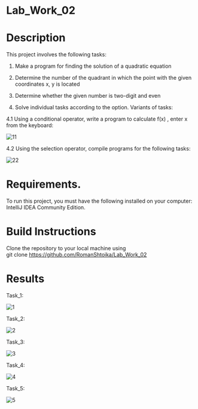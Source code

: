 # Lab_Work_02
# Description
This project involves the following tasks:
1. Make a program for finding the solution of a quadratic equation

2.	Determine the number of the quadrant in which the point with the given coordinates x, y is located

3. Determine whether the given number is two-digit and even

4. Solve individual tasks according to the option. Variants of tasks:

4.1 Using a conditional operator, write a program to calculate f(x) , enter x from the keyboard:

![11](https://github.com/RomanShtoika/Lab_Work_02/assets/135036174/127b6025-c878-40cb-b20c-d47a1290f296)

4.2 Using the selection operator, compile programs for the following tasks:

![22](https://github.com/RomanShtoika/Lab_Work_02/assets/135036174/54506d79-1080-45f9-aac2-d746ce8510ea)

# Requirements.
To run this project, you must have the following installed on your computer: IntelliJ IDEA Community Edition.

# Build Instructions
Clone the repository to your local machine using <br>
git clone https://github.com/RomanShtoika/Lab_Work_02

# Results

Task_1: <br>

![1](https://github.com/RomanShtoika/Lab_Work_02/assets/135036174/9f493a9f-df8f-49dc-9618-678b1e8666af)

Task_2: <br>

![2](https://github.com/RomanShtoika/Lab_Work_02/assets/135036174/f4269154-134d-487c-8f0d-b51e901b8fd0)

Task_3: <br>

![3](https://github.com/RomanShtoika/Lab_Work_02/assets/135036174/850ff413-b141-40d0-912c-02c9fdd178e0)

Task_4: <br>

![4](https://github.com/RomanShtoika/Lab_Work_02/assets/135036174/675eabf6-67dc-4905-8b59-a4424ee1abc0)

Task_5: <br>

![5](https://github.com/RomanShtoika/Lab_Work_02/assets/135036174/3692c28a-d2b1-4021-af37-a207103f5915)

